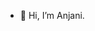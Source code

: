 - 👋 Hi, I’m Anjani.

<!---
Anjani911/Anjani911 is a ✨ special ✨ repository because its `README.md` (this file) appears on your GitHub profile.
You can click the Preview link to take a look at your changes.
--->
